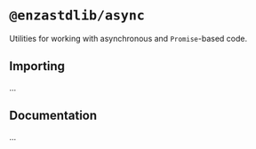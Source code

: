 # `@enzastdlib/async`

Utilities for working with asynchronous and `Promise`-based code.

## Importing

...

## Documentation

...
